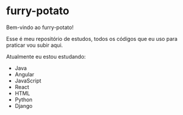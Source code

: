 # furry-potato

Bem-vindo ao furry-potato!

Esse é meu repositório de estudos, todos os códigos que eu uso para praticar vou subir aqui.

Atualmente eu estou estudando:
 - Java
 - Angular
 - JavaScript
 - React
 - HTML
 - Python
 - Django
